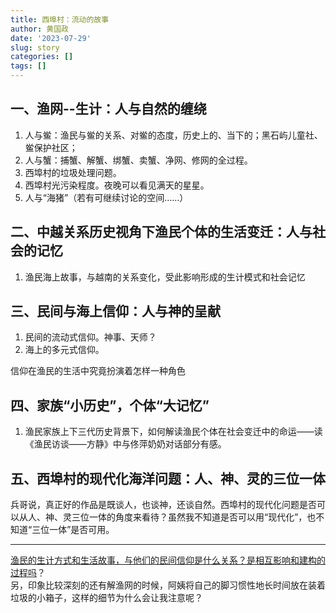 ```yaml
---
title: 西埠村：流动的故事
author: 黄国政
date: '2023-07-29'
slug: story
categories: []
tags: []
---
```


<!--more-->

## 一、渔网--生计：人与自然的缠绕

1. 人与鲎：渔民与鲎的关系、对鲎的态度，历史上的、当下的；黑石屿儿童社、鲎保护社区；
2. 人与蟹：捕蟹、解蟹、绑蟹、卖蟹、净网、修网的全过程。
3. 西埠村的垃圾处理问题。
4. 西埠村光污染程度。夜晚可以看见满天的星星。
5. 人与“海猪”（若有可继续讨论的空间……）

## 二、中越关系历史视角下渔民个体的生活变迁：人与社会的记忆

1. 渔民海上故事，与越南的关系变化，受此影响形成的生计模式和社会记忆

## 三、民间与海上信仰：人与神的呈献

1. 民间的流动式信仰。神事、天师？
2. 海上的多元式信仰。

信仰在渔民的生活中究竟扮演着怎样一种角色

## 四、家族“小历史”，个体“大记忆”

1. 渔民家族上下三代历史背景下，如何解读渔民个体在社会变迁中的命运——读《渔民访谈——方静》中与佟萍奶奶对话部分有感。

## 五、西埠村的现代化海洋问题：人、神、灵的三位一体

兵哥说，真正好的作品是既谈人，也谈神，还谈自然。西埠村的现代化问题是否可以从人、神、灵三位一体的角度来看待？虽然我不知道是否可以用“现代化”，也不知道“三位一体”是否可用。

---

<u>渔民的生计方式和生活故事，与他们的民间信仰是什么关系？是相互影响和建构的过程吗</u>？  
另，印象比较深刻的还有解渔网的时候，阿姨将自己的脚习惯性地长时间放在装着垃圾的小箱子，这样的细节为什么会让我注意呢？